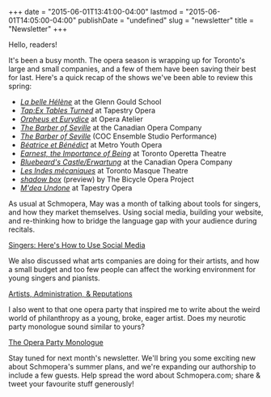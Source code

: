 +++
date = "2015-06-01T13:41:00-04:00"
lastmod = "2015-06-01T14:05:00-04:00"
publishDate = "undefined"
slug = "newsletter"
title = "Newsletter"
+++

Hello, readers!

It's been a busy month. The opera season is wrapping up for Toronto's large and small companies, and a few of them have been saving their best for last. Here's a quick recap of the shows we've been able to review this spring:

- [*La belle Hélène*](http://www.schmopera.com/in-review-la-belle-helene/) at the Glenn Gould School
- [*Tap:Ex Tables Turned*](http://www.schmopera.com/in-review-tapex-tables-turned-or-go-see-this-show/) at Tapestry Opera
- [*Orpheus et Eurydice*](http://www.schmopera.com/orpheus-eurydice-opera-atelier/) at Opera Atelier
- [*The Barber of Seville*](http://www.schmopera.com/in-review-the-barber-of-seville-at-the-coc/) at the Canadian Opera Company
- [*The Barber of Seville*](http://www.schmopera.com/not-quite-review-coc-ensemble-barber-of-seville/) (COC Ensemble Studio Performance)
- [*Béatrice et Bénédict*](http://www.schmopera.com/in-review-beatrice-benedict-at-myo/) at Metro Youth Opera
- [*Earnest, the Importance of Being*](http://www.schmopera.com/in-review-earnest-the-importance-of-being/) at Toronto Operetta Theatre
- [*Bluebeard's Castle/Erwartung*](http://www.schmopera.com/in-review-bluebeards-castle-erwartung/) at the Canadian Opera Company
- [*Les Indes mécaniques*](http://www.schmopera.com/in-review-toronto-masque-theatre-indes-mecaniques/) at Toronto Masque Theatre
- [*shadow box*](http://www.schmopera.com/the-bicycle-opera-project-at-21c/) (preview) by The Bicycle Opera Project
- [*M'dea Undone*](http://www.schmopera.com/in-review-mdea-undone/) at Tapestry Opera

As usual at Schmopera, May was a month of talking about tools for singers, and how they market themselves. Using social media, building your website, and re-thinking how to bridge the language gap with your audience during recitals.

[Singers: Here's How to Use Social Media](http://www.schmopera.com/singers-heres-how-to-use-social-media/)

We also discussed what arts companies are doing for their artists, and how a small budget and too few people can affect the working environment for young singers and pianists.

[Artists, Administration, & Reputations](http://www.schmopera.com/artists-administration-reputations/)

I also went to that one opera party that inspired me to write about the weird world of philanthropy as a young, broke, eager artist. Does my neurotic party monologue sound similar to yours?

[The Opera Party Monologue](http://www.schmopera.com/the-opera-party-monologue/)

Stay tuned for next month's newsletter. We'll bring you some exciting new about Schmopera's summer plans, and we're expanding our authorship to include a few guests. Help spread the word about Schmopera.com; share & tweet your favourite stuff generously!


